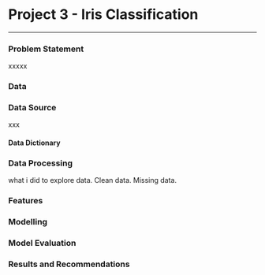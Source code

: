 # Project 3 - Iris Classification

---

### Problem Statement

xxxxx

### Data

### Data Source

xxx

#### Data Dictionary

### Data Processing

what i did to explore data.
Clean data.
Missing data.

### Features

### Modelling

### Model Evaluation

### Results and Recommendations
